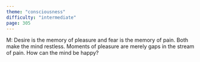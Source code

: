 ```yaml
---
theme: "consciousness"
difficulty: "intermediate"
page: 305
---
```


M: Desire is the memory of pleasure and fear is the memory of pain. Both make the mind restless. Moments of pleasure are merely gaps in the stream of pain. How can the mind be happy?